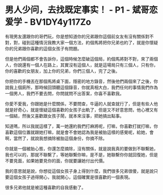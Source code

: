 # 男人少问，去找既定事实！ - P1 - 斌哥恋爱学 - BV1DY4y117Zo

有現男友還跟你的哥們玩，你是想知道你的兄弟跟你這個前女友有沒有關係對不對，對，碰到這種情況我教大家一個方法，約個馬將把你兄弟也約了，就是你懷疑你的兄弟跟你喜歡的這個女孩子有問題。

但是他們兩個都不會告訴你，這個時候怎麼破這個局，約個馬將對不對，來了兩個人，你說還有一個人在路上，其實沒有這個人，就是這場局只有三個人，只有你，你的喜歡的女朋友，加上你的兄弟，你們三個人，完了之後。

你把你的手機丟在那個馬將桌下面，隱密的地方錄音，然後他們兩個來了之後，你說我上個廁所，那時候回頭聽這個錄音，你就真相大白，我們任何的事情我們作為一個男人，我們不要去問，你問就問不出答案，你喜不喜歡我。

你愛不愛我，你跟她是什麼關係，不要問查，牛逼的人就查就行了，但是有些人他就是好奇心，就是懷疑這個喜歡的女孩子出軌了，但是又不好意思問，他心裡又有一個結，然後又喜歡跟女孩子鬧，就本來沒事，把她搞出點事。

知道嗎，所以我就這樣了，萬一她還約我們打麻將呢，打嘛，你喜歡打就打嘛，你喜歡這個位置就跟她打嘛，就是會不會她認為我是被胎這樣的感覺呢，給她，會啊，當然了，就說我想摘除被胎這個身份，你摘不除。

你就是一個被胎心態，你還怎麼摘除，沒有關係，就是說我真的要做到不聯繫她，我也可以的，那就不聯繫了，等她聯繫你嘛，是不是，她聯繫你你就回復她，但是不要見面，如果她要見你的面，你就要讓她付出代價。

我的意思就是說，你想從這個女孩子身上得到什麼，我們很多兄弟很傻，就是說只要這個女孩子過得開心，我就開心，這個確實是很喜歡的一個表現。

很多兄弟他就是被這種喜歡的自我感動了。